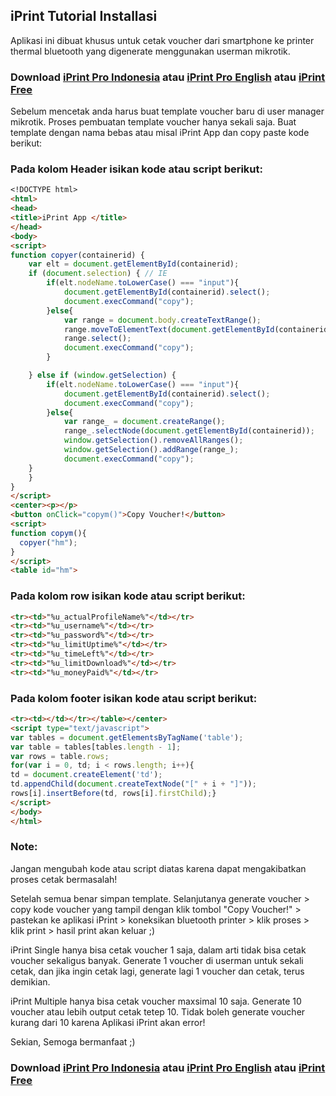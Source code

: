 ## iPrint Tutorial Installasi

Aplikasi ini dibuat khusus untuk cetak voucher dari smartphone ke printer thermal bluetooth yang digenerate menggunakan userman mikrotik.

### Download [iPrint Pro Indonesia](https://play.google.com/store/apps/details?id=id.my.iwifi.iprint.pro) atau [iPrint Pro English](https://play.google.com/store/apps/details?id=id.my.iwifi.iprint.proen) atau [iPrint Free](https://play.google.com/store/apps/details?id=id.my.iwifi.iprint.free)

Sebelum mencetak anda harus buat template voucher baru di user manager mikrotik. Proses pembuatan template voucher hanya sekali saja. Buat template dengan nama bebas atau misal iPrint App dan copy paste kode berikut:

### Pada kolom Header isikan kode atau script berikut:

```markdown
<!DOCTYPE html>
<html>
<head>
<title>iPrint App </title>
</head>
<body>
<script> 
function copyer(containerid) {
    var elt = document.getElementById(containerid);
    if (document.selection) { // IE
        if(elt.nodeName.toLowerCase() === "input"){
            document.getElementById(containerid).select();
            document.execCommand("copy");
        }else{
            var range = document.body.createTextRange();
            range.moveToElementText(document.getElementById(containerid));
            range.select();
            document.execCommand("copy");
        } 

    } else if (window.getSelection) {
        if(elt.nodeName.toLowerCase() === "input"){
            document.getElementById(containerid).select();
            document.execCommand("copy");
        }else{
            var range_ = document.createRange();
            range_.selectNode(document.getElementById(containerid));
            window.getSelection().removeAllRanges();
            window.getSelection().addRange(range_);
            document.execCommand("copy");
    }
    }
}
</script>
<center><p></p>
<button onClick="copym()">Copy Voucher!</button>
<script>
function copym(){
  copyer("hm");
}
</script>
<table id="hm">
```

### Pada kolom row isikan kode atau script berikut:

```markdown
<tr><td>"%u_actualProfileName%"</td></tr>
<tr><td>"%u_username%"</td></tr>
<tr><td>"%u_password%"</td></tr>
<tr><td>"%u_limitUptime%"</td></tr>
<tr><td>"%u_timeLeft%"</td></tr>
<tr><td>"%u_limitDownload%"</td></tr>
<tr><td>"%u_moneyPaid%"</td></tr>
```

### Pada kolom footer isikan kode atau script berikut:

```markdown
<tr><td></td></tr></table></center>
<script type="text/javascript">
var tables = document.getElementsByTagName('table');
var table = tables[tables.length - 1];
var rows = table.rows;
for(var i = 0, td; i < rows.length; i++){
td = document.createElement('td');
td.appendChild(document.createTextNode("[" + i + "]"));
rows[i].insertBefore(td, rows[i].firstChild);}
</script>
</body>
</html>
```

### Note:

Jangan mengubah kode atau script diatas karena dapat mengakibatkan proses cetak bermasalah!

Setelah semua benar simpan template. Selanjutanya generate voucher > copy kode voucher yang tampil dengan klik tombol "Copy Voucher!" > pastekan ke aplikasi iPrint > koneksikan bluetooth printer > klik proses > klik print > hasil print akan keluar ;)

iPrint Single hanya bisa cetak voucher 1 saja, dalam arti tidak bisa cetak voucher sekaligus banyak. Generate 1 voucher di userman untuk sekali cetak, dan jika ingin cetak lagi, generate lagi 1 voucher dan cetak, terus demikian.

iPrint Multiple hanya bisa cetak voucher maxsimal 10 saja. Generate 10 voucher atau lebih output cetak tetep 10. Tidak boleh generate voucher kurang dari 10 karena Aplikasi iPrint akan error!

Sekian, Semoga bermanfaat ;)
### Download [iPrint Pro Indonesia](https://play.google.com/store/apps/details?id=id.my.iwifi.iprint.pro) atau [iPrint Pro English](https://play.google.com/store/apps/details?id=id.my.iwifi.iprint.proen) atau [iPrint Free](https://play.google.com/store/apps/details?id=id.my.iwifi.iprint.free)
